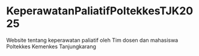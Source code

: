 # KeperawatanPaliatifPoltekkesTJK2025
Website tentang keperawatan paliatif oleh Tim dosen dan mahasiswa Poltekkes Kemenkes Tanjungkarang
